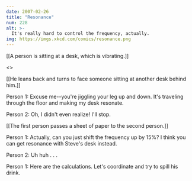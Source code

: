 ```yaml
---
date: 2007-02-26
title: "Resonance"
num: 228
alt: >-
  It's really hard to control the frequency, actually.
img: https://imgs.xkcd.com/comics/resonance.png
---
```

[[A person is sitting at a desk, which is vibrating.]]

<<clatter clatter>>

[[He leans back and turns to face someone sitting at another desk behind him.]]

Person 1: Excuse me--you're jiggling your leg up and down. It's traveling through the floor and making my desk resonate.

Person 2: Oh, I didn't even realize! I'll stop.

[[The first person passes a sheet of paper to the second person.]]

Person 1: Actually, can you just shift the frequency up by 15%? I think you can get resonance with Steve's desk instead.

Person 2: Uh huh . . .

Person 1: Here are the calculations. Let's coordinate and try to spill his drink.

